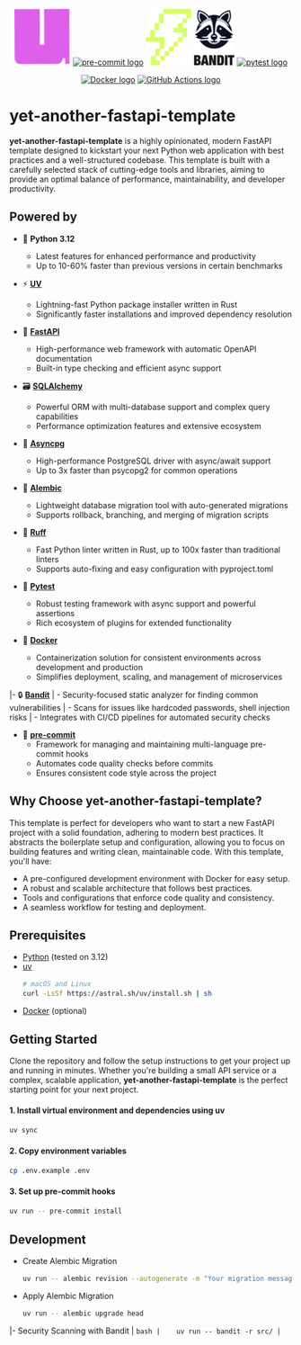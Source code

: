 <p align="center">
  <a href="https://github.com/astral-sh/uv" target="blank"><img src="https://github.com/astral-sh/uv/blob/8674968a17e5f2ee0dda01d17aaf609f162939ca/docs/assets/logo-letter.svg" height="100" alt="uv logo" /></a>
  <a href="https://pre-commit.com/" target="blank"><img src="https://pre-commit.com/logo.svg" height="100" alt="pre-commit logo" /></a>
  <a href="https://github.com/astral-sh/ruff" target="blank"><img src="https://raw.githubusercontent.com/astral-sh/ruff/8c20f14e62ddaf7b6d62674f300f5d19cbdc5acb/docs/assets/bolt.svg" height="100" alt="ruff logo" style="background-color: #ef5552" /></a>
  <a href="https://bandit.readthedocs.io/" target="blank"><img src="https://raw.githubusercontent.com/pycqa/bandit/main/logo/logo.svg" height="100" alt="bandit logo" /></a>
  <a href="https://docs.pytest.org/" target="blank"><img src="https://raw.githubusercontent.com/pytest-dev/pytest/main/doc/en/img/pytest_logo_curves.svg" height="100" alt="pytest logo" /></a>
</p>

<p align="center">
  <a href="https://docs.docker.com/" target="blank"><img src="https://www.docker.com/wp-content/uploads/2022/03/Moby-logo.png" height="60" alt="Docker logo" /></a>
  <a href="https://github.com/features/actions" target="blank"><img src="https://avatars.githubusercontent.com/u/44036562" height="60" alt="GitHub Actions logo" /></a>
</p>

# yet-another-fastapi-template

**yet-another-fastapi-template** is a highly opinionated, modern FastAPI template designed to kickstart your next Python web application with best practices and a well-structured codebase. This template is built with a carefully selected stack of cutting-edge tools and libraries, aiming to provide an optimal balance of performance, maintainability, and developer productivity.

## Powered by

- 🐍 **Python 3.12**
  - Latest features for enhanced performance and productivity
  - Up to 10-60% faster than previous versions in certain benchmarks

- ⚡ **[UV](https://docs.astral.sh/uv/)**
  - Lightning-fast Python package installer written in Rust
  - Significantly faster installations and improved dependency resolution

- 🚀 **[FastAPI](https://fastapi.tiangolo.com/)**
  - High-performance web framework with automatic OpenAPI documentation
  - Built-in type checking and efficient async support

- 🗃️ **[SQLAlchemy](https://www.sqlalchemy.org/)**
  - Powerful ORM with multi-database support and complex query capabilities
  - Performance optimization features and extensive ecosystem

- 🐘 **[Asyncpg](https://magicstack.github.io/asyncpg)**
  - High-performance PostgreSQL driver with async/await support
  - Up to 3x faster than psycopg2 for common operations

- 🔄 **[Alembic](https://alembic.sqlalchemy.org)**
  - Lightweight database migration tool with auto-generated migrations
  - Supports rollback, branching, and merging of migration scripts

- 🦀 **[Ruff](https://docs.astral.sh/ruff)**
  - Fast Python linter written in Rust, up to 100x faster than traditional linters
  - Supports auto-fixing and easy configuration with pyproject.toml

- 🧪 **[Pytest](https://docs.pytest.org)**
  - Robust testing framework with async support and powerful assertions
  - Rich ecosystem of plugins for extended functionality

- 🐳 **[Docker](https://www.docker.com/)**
  - Containerization solution for consistent environments across development and production
  - Simplifies deployment, scaling, and management of microservices

|- 🔒 **[Bandit](https://bandit.readthedocs.io/)**
|  - Security-focused static analyzer for finding common vulnerabilities
|  - Scans for issues like hardcoded passwords, shell injection risks
|  - Integrates with CI/CD pipelines for automated security checks

- 🔄 **[pre-commit](https://pre-commit.com/)**
  - Framework for managing and maintaining multi-language pre-commit hooks
  - Automates code quality checks before commits
  - Ensures consistent code style across the project

## Why Choose yet-another-fastapi-template?

This template is perfect for developers who want to start a new FastAPI project with a solid foundation, adhering to modern best practices. It abstracts the boilerplate setup and configuration, allowing you to focus on building features and writing clean, maintainable code. With this template, you'll have:

- A pre-configured development environment with Docker for easy setup.
- A robust and scalable architecture that follows best practices.
- Tools and configurations that enforce code quality and consistency.
- A seamless workflow for testing and deployment.

## Prerequisites
- [Python](https://www.python.org/downloads) (tested on 3.12)
- [uv](https://docs.astral.sh/uv/getting-started/installation/)
    ```bash
    # macOS and Linux
    curl -LsSf https://astral.sh/uv/install.sh | sh
    ```
- [Docker](https://docs.docker.com/engine/install/) (optional)

## Getting Started

Clone the repository and follow the setup instructions to get your project up and running in minutes. Whether you're building a small API service or a complex, scalable application, **yet-another-fastapi-template** is the perfect starting point for your next project.

#### 1. Install virtual environment and dependencies using uv
```bash
uv sync
```

#### 2. Copy environment variables
```bash
cp .env.example .env
```

#### 3. Set up pre-commit hooks
```bash
uv run -- pre-commit install
```

## Development
- Create Alembic Migration
    ```bash
    uv run -- alembic revision --autogenerate -m "Your migration message"
- Apply Alembic Migration
    ```bash
    uv run -- alembic upgrade head
    ```
|- Security Scanning with Bandit
|    ```bash
|    uv run -- bandit -r src/
|    ```
